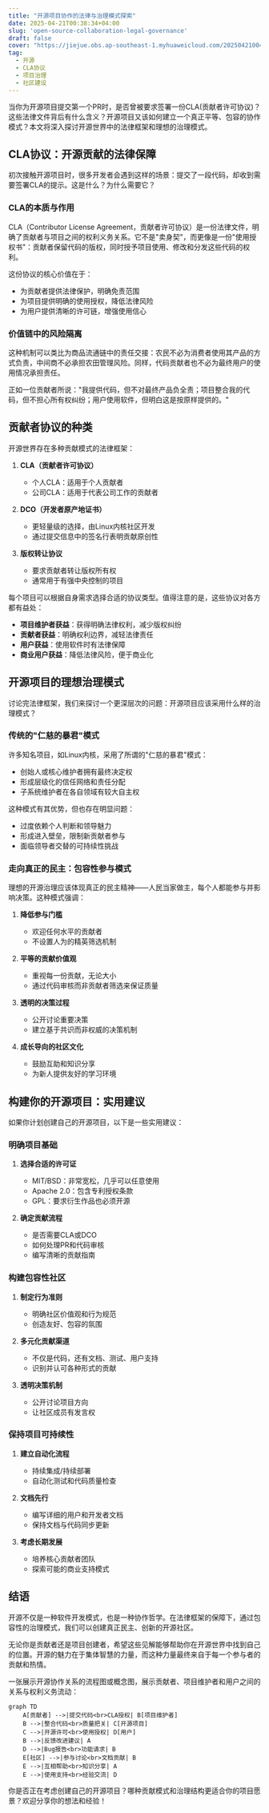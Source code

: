 ```yaml
---
title: "开源项目协作的法律与治理模式探索"
date: 2025-04-21T00:38:34+04:00
slug: 'open-source-collaboration-legal-governance'
draft: false
cover: "https://jiejue.obs.ap-southeast-1.myhuaweicloud.com/20250421004049703.webp"
tag:
  - 开源
  - CLA协议
  - 项目治理
  - 社区建设
---
```


当你为开源项目提交第一个PR时，是否曾被要求签署一份CLA(贡献者许可协议)？这些法律文件背后有什么含义？开源项目又该如何建立一个真正平等、包容的协作模式？本文将深入探讨开源世界中的法律框架和理想的治理模式。

<!--more-->

## CLA协议：开源贡献的法律保障

初次接触开源项目时，很多开发者会遇到这样的场景：提交了一段代码，却收到需要签署CLA的提示。这是什么？为什么需要它？

### CLA的本质与作用

CLA（Contributor License Agreement，贡献者许可协议）是一份法律文件，明确了贡献者与项目之间的权利义务关系。它不是"卖身契"，而更像是一份"使用授权书"：贡献者保留代码的版权，同时授予项目使用、修改和分发这些代码的权利。

这份协议的核心价值在于：
- 为贡献者提供法律保护，明确免责范围
- 为项目提供明确的使用授权，降低法律风险
- 为用户提供清晰的许可链，增强使用信心

### 价值链中的风险隔离

这种机制可以类比为商品流通链中的责任交接：农民不必为消费者使用其产品的方式负责，中间商不必承担农田管理风险。同样，代码贡献者也不必为最终用户的使用情况承担责任。

正如一位贡献者所说："我提供代码，但不对最终产品负全责；项目整合我的代码，但不担心所有权纠纷；用户使用软件，但明白这是按原样提供的。"

## 贡献者协议的种类

开源世界存在多种贡献模式的法律框架：

1. **CLA（贡献者许可协议）**
   - 个人CLA：适用于个人贡献者
   - 公司CLA：适用于代表公司工作的贡献者

2. **DCO（开发者原产地证书）**
   - 更轻量级的选择，由Linux内核社区开发
   - 通过提交信息中的签名行表明贡献原创性

3. **版权转让协议**
   - 要求贡献者转让版权所有权
   - 通常用于有强中央控制的项目

每个项目可以根据自身需求选择合适的协议类型。值得注意的是，这些协议对各方都有益处：

- **项目维护者获益**：获得明确法律权利，减少版权纠纷
- **贡献者获益**：明确权利边界，减轻法律责任
- **用户获益**：使用软件时有法律保障
- **商业用户获益**：降低法律风险，便于商业化

## 开源项目的理想治理模式

讨论完法律框架，我们来探讨一个更深层次的问题：开源项目应该采用什么样的治理模式？

### 传统的"仁慈的暴君"模式

许多知名项目，如Linux内核，采用了所谓的"仁慈的暴君"模式：
- 创始人或核心维护者拥有最终决定权
- 形成层级化的信任网络和责任分配
- 子系统维护者在各自领域有较大自主权

这种模式有其优势，但也存在明显问题：
- 过度依赖个人判断和领导魅力
- 形成进入壁垒，限制新贡献者参与
- 面临领导者交替的可持续性挑战

### 走向真正的民主：包容性参与模式

理想的开源治理应该体现真正的民主精神——人民当家做主，每个人都能参与并影响决策。这种模式强调：

1. **降低参与门槛**
   - 欢迎任何水平的贡献者
   - 不设置人为的精英筛选机制

2. **平等的贡献价值观**
   - 重视每一份贡献，无论大小
   - 通过代码审核而非贡献者筛选来保证质量

3. **透明的决策过程**
   - 公开讨论重要决策
   - 建立基于共识而非权威的决策机制

4. **成长导向的社区文化**
   - 鼓励互助和知识分享
   - 为新人提供友好的学习环境

## 构建你的开源项目：实用建议

如果你计划创建自己的开源项目，以下是一些实用建议：

### 明确项目基础

1. **选择合适的许可证**
   - MIT/BSD：非常宽松，几乎可以任意使用
   - Apache 2.0：包含专利授权条款
   - GPL：要求衍生作品也必须开源

2. **确定贡献流程**
   - 是否需要CLA或DCO
   - 如何处理PR和代码审核
   - 编写清晰的贡献指南

### 构建包容性社区

1. **制定行为准则**
   - 明确社区价值观和行为规范
   - 创造友好、包容的氛围

2. **多元化贡献渠道**
   - 不仅是代码，还有文档、测试、用户支持
   - 识别并认可各种形式的贡献

3. **透明决策机制**
   - 公开讨论项目方向
   - 让社区成员有发言权

### 保持项目可持续性

1. **建立自动化流程**
   - 持续集成/持续部署
   - 自动化测试和代码质量检查

2. **文档先行**
   - 编写详细的用户和开发者文档
   - 保持文档与代码同步更新

3. **考虑长期发展**
   - 培养核心贡献者团队
   - 探索可能的商业支持模式

## 结语

开源不仅是一种软件开发模式，也是一种协作哲学。在法律框架的保障下，通过包容性的治理模式，我们可以创建真正民主、创新的开源社区。

无论你是贡献者还是项目创建者，希望这些见解能够帮助你在开源世界中找到自己的位置。开源的魅力在于集体智慧的力量，而这种力量最终来自于每一个参与者的贡献和热情。

一张展示开源协作关系的流程图或概念图，展示贡献者、项目维护者和用户之间的关系与权利义务流动：

```mermaid
graph TD
    A[贡献者] -->|提交代码<br>CLA授权| B[项目维护者]
    B -->|整合代码<br>质量把关| C[开源项目]
    C -->|开源许可<br>使用授权| D[用户]
    B -->|反馈改进建议| A
    D -->|Bug报告<br>功能请求| B
    E[社区] -->|参与讨论<br>文档贡献| B
    E -->|互相帮助<br>知识分享| A
    E -->|使用支持<br>经验交流| D
```

你是否正在考虑创建自己的开源项目？哪种贡献模式和治理结构更适合你的项目愿景？欢迎分享你的想法和经验！

